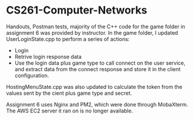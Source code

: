 # CS261-Computer-Networks
Handouts, Postman tests, majority of the C++ code for the game folder in assignment 6 was provided by instructor. In the game folder, I updated UserLoginState.cpp to perform a series of actions:
- Login
- Retrive login response data
- Use the login data plus game type to call connect on the user service, and extract data from the connect response and store it in the client configuration.

HostingMenuState.cpp was also updated to calculate the token from the values sent by the cient plus game type and secret.

Assignment 6 uses Nginx and PM2, which were done through MobaXterm. The AWS EC2 server it ran on is no longer available. 
